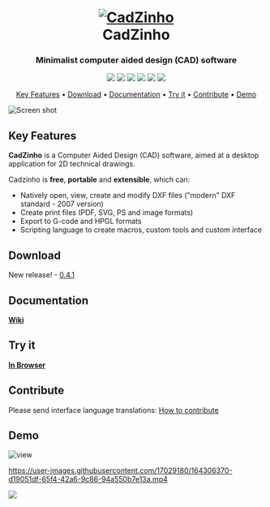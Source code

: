 <h1 align="center">
  <br>
  <a href="https://github.com/zecruel/CadZinho/wiki"><img src="https://github.com/zecruel/CadZinho/blob/opengl/logo.png" alt="CadZinho"></a>
  <br>
  CadZinho
  <br>
</h1>

<h3 align="center">Minimalist computer aided design (CAD) software</h3>

<p align="center">
  <img src="https://img.shields.io/github/stars/zecruel/CadZinho">
  <img src="https://img.shields.io/github/forks/zecruel/CadZinho">
  <img src="https://img.shields.io/github/repo-size/zecruel/CadZinho">
  <img src="https://img.shields.io/github/issues/zecruel/CadZinho">
  <img src="https://img.shields.io/github/license/zecruel/CadZinho">
  <a href="https://www.paypal.com/donate/?business=ECPCH6HWFKNGS&no_recurring=0&currency_code=BRL">
    <img src="https://www.paypalobjects.com/en_US/i/btn/btn_donate_SM.gif">
  </a>
</p>

<p align="center">
  <a href="#key-features">Key Features</a> •
  <a href="#download">Download</a> •
  <a href="#documentation">Documentation</a> •
  <a href="#try-it">Try it</a> •
  <a href="#contribute">Contribute</a> •
  <a href="#demo">Demo</a>
</p>

![Screen shot](/screenshot.png)

## Key Features
**CadZinho** is a Computer Aided Design (CAD) software, aimed at a desktop application for 2D technical drawings.

Cadzinho is **free**, **portable** and **extensible**, which can:
* Natively open, view, create and modify DXF files ("modern" DXF standard - 2007 version)
* Create print files (PDF, SVG, PS and image formats)
* Export to G-code and HPGL formats
* Scripting language to create macros, custom tools and custom interface

## Download 
New release! - [0.4.1](https://github.com/zecruel/CadZinho/releases/)

## Documentation
[**Wiki**](https://github.com/zecruel/CadZinho/wiki)

## Try it
[**In Browser**](https://zecruel.github.io/CadZinho-in-browser/cadzinho.html)

## Contribute
Please send interface language translations: [How to contribute](https://github.com/zecruel/CadZinho/wiki/Translations#how-to-create-a-translation)

## Demo

![view](/view.gif)

https://user-images.githubusercontent.com/17029180/164306370-d19051df-65f4-42a6-9c86-94a550b7e13a.mp4

[![](https://www.paypalobjects.com/en_US/i/btn/btn_donate_SM.gif)](https://www.paypal.com/donate/?business=ECPCH6HWFKNGS&no_recurring=0&currency_code=BRL)
